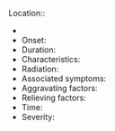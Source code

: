 Location::

-
- Onset:
- Duration:
- Characteristics:
- Radiation:
- Associated symptoms:
- Aggravating factors:
- Relieving factors:
- Time:
- Severity: